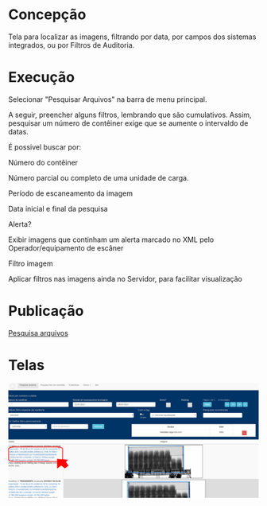 # Concepção

Tela para localizar as imagens, filtrando por data, por campos dos sistemas
integrados, ou por Filtros de Auditoria.

# Execução

Selecionar "Pesquisar Arquivos" na barra de menu principal.

A seguir, preencher alguns filtros, lembrando que são cumulativos. Assim, 
pesquisar um número de contêiner exige que se aumente o intervaldo de datas.

É possivel buscar por:

Número do contêiner
 
Número parcial ou completo de uma unidade de carga.

Período de escaneamento da imagem

Data inicial e final da pesquisa

Alerta?

Exibir imagens que continham um alerta marcado no XML pelo Operador/equipamento de escâner
 
Filtro imagem

Aplicar filtros nas imagens ainda no Servidor, para facilitar visualização



# Publicação

[Pesquisa arquivos](https://ajna.labin.rf08.srf/virasana/files)  

# Telas

![Pesquisa arquivos](../images/exemplos/lote1.png)


